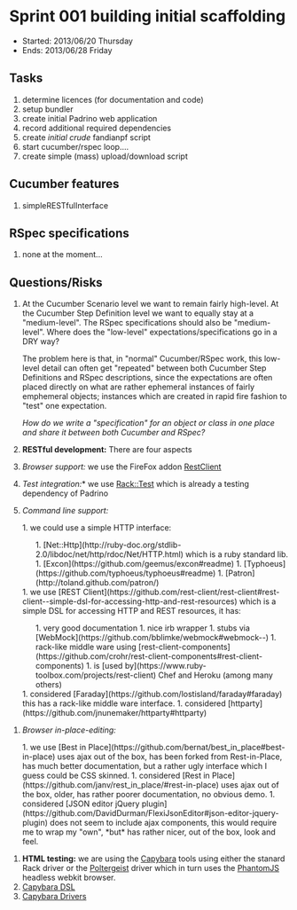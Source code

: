 # Sprint 001 building initial scaffolding

 * Started: 2013/06/20 Thursday
 * Ends: 2013/06/28 Friday

## Tasks

 1. determine licences (for documentation and code)
 1. setup bundler
 1. create initial Padrino web application
 1. record additional required dependencies
 1. create *initial* *crude* fandianpf script
 1. start cucumber/rspec loop....
 1. create simple (mass) upload/download script

## Cucumber features

 1. simpleRESTfulInterface

## RSpec specifications

 1. none at the moment...

## Questions/Risks

 1. At the Cucumber Scenario level we want to remain fairly high-level. 
At the Cucumber Step Definition level we want to equally stay at a 
"medium-level". The RSpec specifications should also be "medium-level". 
Where does the "low-level" expectations/specifications go in a DRY way?

    The problem here is that, in "normal" Cucumber/RSpec work, this 
low-level detail can often get "repeated" between both Cucumber Step 
Definitions and RSpec descriptions, since the expectations are often 
placed directly on what are rather ephemeral instances of fairly 
emphemeral objects; instances which are created in rapid fire fashion 
to "test" one expectation.

    *How do we write a "specification" for an object or class in one 
place and share it between both Cucumber and RSpec?*

 1. **RESTful development:** There are four aspects
  1. *Browser support:* we use the FireFox addon 
[RestClient](https://addons.mozilla.org/en-us/firefox/addon/restclient/)
  1. *Test integration:** we use [Rack::Test](https://github.com/brynary/rack-test#racktest-) which is already a testing dependency of Padrino
  1. *Command line support:*
   <ol>
   1. we could use a simple HTTP interface:
    <ol>
    1. 
[Net::Http](http://ruby-doc.org/stdlib-2.0/libdoc/net/http/rdoc/Net/HTTP.html) 
which is a ruby standard lib.
    1. [Excon](https://github.com/geemus/excon#readme)
    1. [Typhoeus](https://github.com/typhoeus/typhoeus#readme)
    1. [Patron](http://toland.github.com/patron/)
    </ol>
   1. we use [REST Client](https://github.com/rest-client/rest-client#rest-client--simple-dsl-for-accessing-http-and-rest-resources) 
which is a simple DSL for accessing HTTP and REST resources, it has:
    <ol>
    1. very good documentation
    1. nice irb wrapper
    1. stubs via [WebMock](https://github.com/bblimke/webmock#webmock--)
    1. rack-like middle ware using [rest-client-components](https://github.com/crohr/rest-client-components#rest-client-components)
    1. is [used by](https://www.ruby-toolbox.com/projects/rest-client) Chef and Heroku (among many others)
    </ol>
   1. considered [Faraday](https://github.com/lostisland/faraday#faraday) this has 
a rack-like middle ware interface.
   1. considered [httparty](https://github.com/jnunemaker/httparty#httparty)
   </ol>

  1. *Browser in-place-editing:*
   <ol>
   1. we use [Best in 
Place](https://github.com/bernat/best_in_place#best-in-place) uses ajax 
out of the box, has been forked from Rest-in-Place, has much better 
documentation, but a rather ugly interface which I guess could be CSS 
skinned.
   1. considered [Rest in 
Place](https://github.com/janv/rest_in_place/#rest-in-place) uses ajax 
out of the box, older, has rather poorer documentation, no obvious 
demo.
   1. considered [JSON editor jQuery 
plugin](https://github.com/DavidDurman/FlexiJsonEditor#json-editor-jquery-plugin) 
does not seem to include ajax components, this would require me to wrap 
my "own", *but* has rather nicer, out of the box, look and feel.
   </ol>

 1. **HTML testing:** we are using the 
[Capybara](https://github.com/jnicklas/capybara#capybara) tools using 
either the stanard Rack driver or the 
[Poltergeist](https://github.com/jonleighton/poltergeist#poltergeist---a-phantomjs-driver-for-capybara) 
driver which in turn uses the [PhantomJS](http://phantomjs.org/) 
headless webkit browser.
  1. [Capybara DSL](https://github.com/jnicklas/capybara#the-dsl)
  1. [Capybara Drivers](https://github.com/jnicklas/capybara#drivers)
